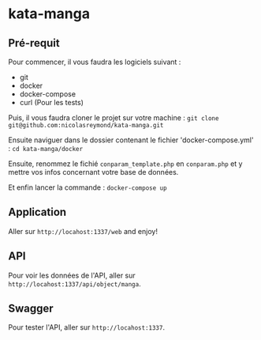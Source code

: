 # kata-manga

## Pré-requit

Pour commencer, il vous faudra les logiciels suivant :

- git
- docker
- docker-compose
- curl (Pour les tests)

Puis, il vous faudra cloner le projet sur votre machine : `git clone git@github.com:nicolasreymond/kata-manga.git`

Ensuite naviguer dans le dossier contenant le fichier 'docker-compose.yml' : `cd kata-manga/docker`

Ensuite, renommez le fichié `conparam_template.php` en `conparam.php` et y mettre vos infos concernant votre base de données.

Et enfin lancer la commande : `docker-compose up`

## Application

Aller sur `http://locahost:1337/web` and enjoy!


## API

Pour voir les données de l'API, aller sur `http://locahost:1337/api/object/manga`.

## Swagger

Pour tester l'API, aller sur `http://locahost:1337`.
